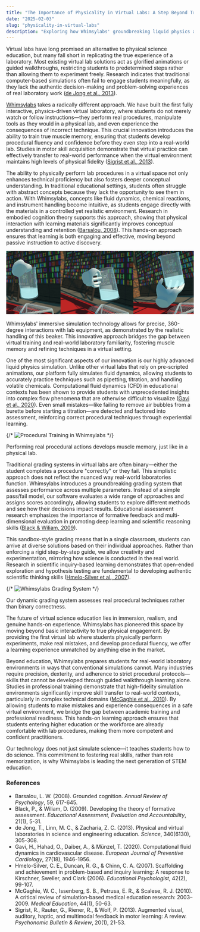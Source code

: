 ```yaml
---
title: "The Importance of Physicality in Virtual Labs: A Step Beyond Traditional Simulations"
date: "2025-02-03"
slug: "physicality-in-virtual-labs"
description: "Exploring how Whimsylabs' groundbreaking liquid physics and procedural training redefine science education."
---
```


<p> Virtual labs have long promised an alternative to physical science education, but many fall short in replicating the true experience of a laboratory. Most existing virtual lab solutions act as glorified animations or guided walkthroughs, restricting students to predetermined steps rather than allowing them to experiment freely. Research indicates that traditional computer-based simulations often fail to engage students meaningfully, as they lack the authentic decision-making and problem-solving experiences of real laboratory work (<a href="https://onlinelibrary.wiley.com/doi/abs/10.1002/tea.21074" target="_blank" rel="noopener noreferrer">de Jong et al., 2013</a>). </p> <p> <a href="https://whimsylabs.ai">Whimsylabs</a> takes a radically different approach. We have built the first fully interactive, physics-driven virtual laboratory, where students do not merely watch or follow instructions—they perform real procedures, manipulate tools as they would in a physical lab, and even experience the consequences of incorrect technique. This crucial innovation introduces the ability to train true muscle memory, ensuring that students develop procedural fluency and confidence before they even step into a real-world lab. Studies in motor skill acquisition demonstrate that virtual practice can effectively transfer to real-world performance when the virtual environment maintains high levels of physical fidelity (<a href="https://journals.sagepub.com/doi/10.1177/1541931213601477" target="_blank" rel="noopener noreferrer">Sigrist et al., 2013</a>). </p> <p> The ability to physically perform lab procedures in a virtual space not only enhances technical proficiency but also fosters deeper conceptual understanding. In traditional educational settings, students often struggle with abstract concepts because they lack the opportunity to see them in action. With Whimsylabs, concepts like fluid dynamics, chemical reactions, and instrument handling become intuitive, as students engage directly with the materials in a controlled yet realistic environment. Research in embodied cognition theory supports this approach, showing that physical interaction with learning materials significantly improves conceptual understanding and retention (<a href="https://www.sciencedirect.com/science/article/pii/S1041608010001184" target="_blank" rel="noopener noreferrer">Barsalou, 2008</a>). This hands-on approach ensures that learning is both engaging and effective, moving beyond passive instruction to active discovery. </p> <img src="/images/handGrabbingSmall.png"> <p>Whimsylabs' immersive simulation technology allows for precise, 360-degree interactions with lab equipment, as demonstrated by the realistic handling of this beaker. This innovative approach bridges the gap between virtual training and real-world laboratory familiarity, fostering muscle memory and refining techniques in a virtual setting.</p> <p> One of the most significant aspects of our innovation is our highly advanced liquid physics simulation. Unlike other virtual labs that rely on pre-scripted animations, our platform fully simulates fluid dynamics, allowing students to accurately practice techniques such as pipetting, titration, and handling volatile chemicals. Computational fluid dynamics (CFD) in educational contexts has been shown to provide students with unprecedented insights into complex flow phenomena that are otherwise difficult to visualize (<a href="https://www.tandfonline.com/doi/abs/10.1080/03043797.2019.1673460" target="_blank" rel="noopener noreferrer">Gavi et al., 2020</a>). Even small mistakes—like failing to remove air bubbles from a burette before starting a titration—are detected and factored into assessment, reinforcing correct procedural techniques through experiential learning. </p> {/* <img src={proceduralLab} alt="Procedural Training in Whimsylabs" /> */} <p>Performing real procedural actions develops muscle memory, just like in a physical lab.</p> <p> Traditional grading systems in virtual labs are often binary—either the student completes a procedure "correctly" or they fail. This simplistic approach does not reflect the nuanced way real-world laboratories function. Whimsylabs introduces a groundbreaking grading system that assesses performance across multiple parameters. Instead of a simple pass/fail model, our software evaluates a wide range of approaches and assigns scores accordingly, allowing students to explore different methods and see how their decisions impact results. Educational assessment research emphasizes the importance of formative feedback and multi-dimensional evaluation in promoting deep learning and scientific reasoning skills (<a href="https://www.tandfonline.com/doi/abs/10.1080/09500693.2016.1204481" target="_blank" rel="noopener noreferrer">Black & Wiliam, 2009</a>). </p> <p> This sandbox-style grading means that in a single classroom, students can arrive at diverse solutions based on their individual approaches. Rather than enforcing a rigid step-by-step guide, we allow creativity and experimentation, mirroring how science is conducted in the real world. Research in scientific inquiry-based learning demonstrates that open-ended exploration and hypothesis testing are fundamental to developing authentic scientific thinking skills (<a href="https://link.springer.com/article/10.1007/s11251-009-9105-4" target="_blank" rel="noopener noreferrer">Hmelo-Silver et al., 2007</a>). </p> {/* <img src={gradingSystem} alt="Whimsylabs Grading System" /> */} <p>Our dynamic grading system assesses real procedural techniques rather than binary correctness.</p> <p> The future of virtual science education lies in immersion, realism, and genuine hands-on experience. Whimsylabs has pioneered this space by moving beyond basic interactivity to true physical engagement. By providing the first virtual lab where students physically perform experiments, make real mistakes, and develop procedural fluency, we offer a learning experience unmatched by anything else in the market. </p> <p> Beyond education, Whimsylabs prepares students for real-world laboratory environments in ways that conventional simulations cannot. Many industries require precision, dexterity, and adherence to strict procedural protocols—skills that cannot be developed through guided walkthrough learning alone. Studies in professional training demonstrate that high-fidelity simulation environments significantly improve skill transfer to real-world contexts, particularly in complex technical domains (<a href="https://www.sciencedirect.com/science/article/pii/S0360131517302543" target="_blank" rel="noopener noreferrer">McGaghie et al., 2010</a>). By allowing students to make mistakes and experience consequences in a safe virtual environment, we bridge the gap between academic training and professional readiness. This hands-on learning approach ensures that students entering higher education or the workforce are already comfortable with lab procedures, making them more competent and confident practitioners. </p> <p> Our technology does not just simulate science—it teaches students how to do science. This commitment to fostering real skills, rather than rote memorization, is why Whimsylabs is leading the next generation of STEM education. </p> <div> <h3>References</h3> <ul> <li key="ref-1">Barsalou, L. W. (2008). Grounded cognition. <em>Annual Review of Psychology</em>, 59, 617-645.</li> <li key="ref-2">Black, P., & Wiliam, D. (2009). Developing the theory of formative assessment. <em>Educational Assessment, Evaluation and Accountability</em>, 21(1), 5-31.</li> <li key="ref-3">de Jong, T., Linn, M. C., & Zacharia, Z. C. (2013). Physical and virtual laboratories in science and engineering education. <em>Science</em>, 340(6130), 305-308.</li> <li key="ref-4">Gavi, H., Hahad, O., Daiber, A., & Münzel, T. (2020). Computational fluid dynamics in cardiovascular disease. <em>European Journal of Preventive Cardiology</em>, 27(18), 1946-1956.</li> <li key="ref-5">Hmelo-Silver, C. E., Duncan, R. G., & Chinn, C. A. (2007). Scaffolding and achievement in problem-based and inquiry learning: A response to Kirschner, Sweller, and Clark (2006). <em>Educational Psychologist</em>, 42(2), 99-107.</li> <li key="ref-6">McGaghie, W. C., Issenberg, S. B., Petrusa, E. R., & Scalese, R. J. (2010). A critical review of simulation‐based medical education research: 2003–2009. <em>Medical Education</em>, 44(1), 50-63.</li> <li key="ref-7">Sigrist, R., Rauter, G., Riener, R., & Wolf, P. (2013). Augmented visual, auditory, haptic, and multimodal feedback in motor learning: A review. <em>Psychonomic Bulletin & Review</em>, 20(1), 21-53.</li> </ul> </div>
